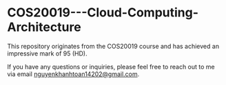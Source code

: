 # COS20019---Cloud-Computing-Architecture
This repository originates from the COS20019 course and has achieved an impressive mark of 95 (HD).  

If you have any questions or inquiries, please feel free to reach out to me via email nguyenkhanhtoan14202@gmail.com. 
